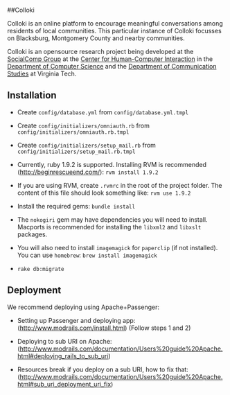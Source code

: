 ##Colloki

Colloki is an online platform to encourage meaningful conversations among residents of local communities. This particular instance of Colloki focusses on Blacksburg, Montgomery County and nearby communities.

Colloki is an opensource research project being developed at the [SocialComp Group](http://diggov.cs.vt.edu) at the [Center for Human-Computer Interaction](http://hci.vt.edu) in the [Department of Computer Science](http://www.cs.vt.edu) and the [Department of Communication Studies](http://www.comm.vt.edu) at Virginia Tech.

## Installation

* Create `config/database.yml` from `config/database.yml.tmpl`

* Create `config/initializers/omniauth.rb` from `config/initializers/omniauth.rb.tmpl`

* Create `config/initializers/setup_mail.rb` from `config/initializers/setup_mail.rb.tmpl`

* Currently, ruby 1.9.2 is supported. Installing RVM is recommended (http://beginrescueend.com/): `rvm install 1.9.2`

* If you are using RVM, create `.rvmrc` in the root of the project folder.
    The content of this file should look something like: `rvm use 1.9.2`

* Install the required gems: `bundle install`

* The `nokogiri` gem may have dependencies you will need to install. 
    Macports is recommended for installing the `libxml2` and `libxslt` packages.

* You will also need to install `imagemagick` for `paperclip` (if not installed). 
    You can use `homebrew`: `brew install imagemagick`

* `rake db:migrate`

## Deployment

We recommend deploying using Apache+Passenger:

* Setting up Passenger and deploying app: (http://www.modrails.com/install.html) (Follow steps 1 and 2)

* Deploying to sub URI on Apache: (http://www.modrails.com/documentation/Users%20guide%20Apache.html#deploying_rails_to_sub_uri)

* Resources break if you deploy on a sub URI, how to fix that: (http://www.modrails.com/documentation/Users%20guide%20Apache.html#sub_uri_deployment_uri_fix)